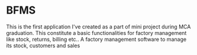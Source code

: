BFMS
====

This is the first application I've created as a part of mini project during MCA graduation. This constitute a basic functionalities for factory management like stock, returns, billing etc.. A factory management software to manage its stock, customers and sales
